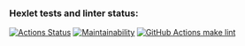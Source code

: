 ### Hexlet tests and linter status:
[![Actions Status](https://github.com/Zeal22/backend-project-lvl1/workflows/hexlet-check/badge.svg)](https://github.com/Zeal22/backend-project-lvl1/actions)
[![Maintainability](https://api.codeclimate.com/v1/badges/048e840a89030d3968fe/maintainability)](https://codeclimate.com/github/Zeal22/backend-project-lvl1/maintainability)
[![GitHub Actions make lint](https://github.com/Zeal22/backend-project-lvl1/actions/workflows/github-actions-make-lint.yml/badge.svg?branch=main)](https://github.com/Zeal22/backend-project-lvl1/actions/workflows/github-actions-make-lint.yml)
